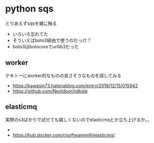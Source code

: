 # python sqs

とりあえずsqsを雑に触る

- いろいろ忘れてた
- そういえばboto3経由で使うのだっけ？
- boto3はbotocoreでurllib3だった

## worker

テキトーにworker的なものの良さそうなものを探してみる


- https://kawasin73.hatenablog.com/entry/2019/12/15/015942
- https://github.com/Nextdoor/ndkale

## elasticmq

実際のs3ばかりで試せても嬉しくないのでelasticmqとか立ち上げるか。。


- 
- https://hub.docker.com/r/softwaremill/elasticmq/
